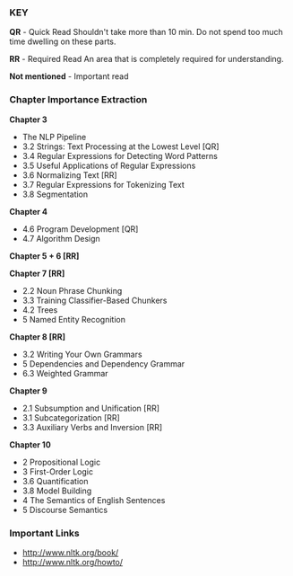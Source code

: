 ### KEY
**QR** - Quick Read
Shouldn't take more than 10 min. Do not spend too much time dwelling on these parts.

**RR** - Required Read
An area that is completely required for understanding.

**Not mentioned** - Important read

### Chapter Importance Extraction
**Chapter 3**
- The NLP Pipeline
- 3.2 Strings: Text Processing at the Lowest Level [QR]
- 3.4 Regular Expressions for Detecting Word Patterns
- 3.5 Useful Applications of Regular Expressions
- 3.6 Normalizing Text [RR]
- 3.7 Regular Expressions for Tokenizing Text
- 3.8 Segmentation

**Chapter 4**
- 4.6 Program Development [QR]
- 4.7 Algorithm Design

**Chapter 5 + 6 [RR]**

**Chapter 7 [RR]**
- 2.2 Noun Phrase Chunking
- 3.3 Training Classifier-Based Chunkers
- 4.2 Trees
- 5 Named Entity Recognition

**Chapter 8 [RR]**
- 3.2 Writing Your Own Grammars
- 5 Dependencies and Dependency Grammar
- 6.3 Weighted Grammar

**Chapter 9**
- 2.1 Subsumption and Unification [RR]
- 3.1 Subcategorization [RR]
- 3.3 Auxiliary Verbs and Inversion [RR]

**Chapter 10**
- 2 Propositional Logic
- 3 First-Order Logic
- 3.6 Quantification
- 3.8 Model Building
- 4 The Semantics of English Sentences
- 5 Discourse Semantics

### Important Links
- http://www.nltk.org/book/
- http://www.nltk.org/howto/
